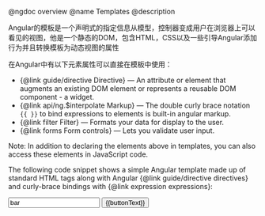@ngdoc overview@name Templates@descriptionAngular的模板是一个声明式的指定信息从模型，控制器变成用户在浏览器上可以看见的视图，他是一个静态的DOM，包含HTML，CSS以及一些引导Angular添加行为并且转换模板为动态视图的属性在Angular中有以下元素属性可以直接在模板中使用：* {@link guide/directive Directive} — An attribute or element that  augments an existing DOM element or represents a reusable DOM component - a widget.* {@link api/ng.$interpolate Markup} — The doublecurly brace notation `{{ }}` to bind expressions to elements is built-in angular markup.* {@link filter Filter} — Formats your data for display to the user.* {@link forms Form controls} — Lets you validate user input.Note:  In addition to declaring the elements above in templates, you can also access these elementsin JavaScript code.The following code snippet shows a simple Angular template made up of standard HTML tags along withAngular {@link guide/directive directives} and curly-brace bindingswith {@link expression expressions}:<prev><html ng-app> <!-- Body tag augmented with ngController directive  --> <body ng-controller="MyController">   <input ng-model="foo" value="bar">   <!-- Button tag with ng-click directive, and          string expression 'buttonText'          wrapped in "{{ }}" markup -->   <button ng-click="changeFoo()">{{buttonText}}</button>   <script src="angular.js"> </body></html></prev>In a simple single-page app, the template consists of HTML, CSS, and angular directives containedin just one HTML file (usually `index.html`). In a more complex app, you can display multiple viewswithin one main page using "partials", which are segments of template located in separate HTMLfiles.  You "include" the partials in the main page using the {@link api/ngRoute.$route$route} service in conjunction with the {@link api/ngRoute.directive:ngView ngView} directive. Anexample of this technique is shown in the {@link tutorial/ angular tutorial}, in steps seven andeight.## Related Topics* {@link filter Angular Filters}* {@link forms Angular Forms}## Related API* {@link api/index API Reference}